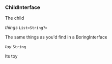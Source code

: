 

### ChildInterface



The child

  
<article>

*things* `List<String?>` 

The same things as you'd find in a BoringInterface

</article>
<article>

*toy* `String` 

Its toy

</article>

